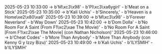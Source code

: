 2025-05-23 10:33:00 -> b'M\xc3\x98' - b'Pl\xc3\xa6ygirl' - b'Meat on a Stick'
2025-05-23 10:35:00 -> b'Kali Uchis' - b'Sincerely,' - b'Heaven is a Home\xe2\x80\xa6'
2025-05-23 10:39:00 -> b'M\xc3\x98' - b'Forever Neverland' - b'Way Down'
2025-05-23 10:42:00 -> b'Dom Dolla' - b'No Room For A Saint (From F1\xc2\xae The Movie)' - b'No Room For A Saint [From F1\xc2\xae The Movie] (con Nathan Nicholson)'
2025-05-23 10:46:00 -> b'Cheat Codes' - b'More Than Anybody' - b'More Than Anybody (con Kenny G y Izzy Bizu)'
2025-05-23 10:49:00 -> b'Kali Uchis' - b'ILYSMIH' - b'ILYSMIH'
